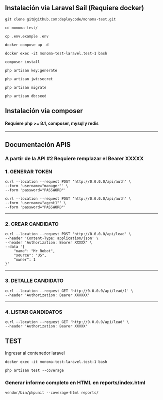 ## Instalación vía Laravel Sail (Requiere docker)

```text
git clone git@github.com:deploycode/monoma-test.git
```
```text
cd monoma-test/
```
```text
cp .env.example .env
```
```text
docker compose up -d
```
```text
docker exec -it monoma-test-laravel.test-1 bash
```
```text
composer install
```
```text
php artisan key:generate
```
```text
php artisan jwt:secret
```
```text
php artisan migrate
```
```text
php artisan db:seed
```

## Instalación vía composer
#### Requiere php >= 8.1, composer, mysql y redis

***
## Documentación APIS
### A partir de la API #2 Requiere remplazar el Bearer XXXXX

### 1. GENERAR TOKEN 
```text
curl --location --request POST 'http://0.0.0.0/api/auth' \
--form 'username="manager"' \
--form 'password="PASSWORD"'
```

```text
curl --location --request POST 'http://0.0.0.0/api/auth' \
--form 'username="agent1"' \
--form 'password="PASSWORD"'
```

***
### 2. CREAR CANDIDATO

```text
curl --location --request POST 'http://0.0.0.0/api/lead' \
--header 'Content-Type: application/json' \
--header 'Authorization: Bearer XXXXX' \
--data '{
    "name": "Mr Robot",
    "source": "US",
    "owner": 1
}'
```

***
### 3. DETALLE CANDIDATO
```text
curl --location --request GET 'http://0.0.0.0/api/lead/1' \
--header 'Authorization: Bearer XXXXXX'
```
***
### 4. LISTAR CANDIDATOS

```text
curl --location --request GET 'http://0.0.0.0/api/lead' \
--header 'Authorization: Bearer XXXXX'
```
## TEST
Ingresar al contenedor laravel
```text
docker exec -it monoma-test-laravel.test-1 bash
```
```text
php artisan test --coverage
```
### Generar informe completo en HTML en reports/index.html
```text
vendor/bin/phpunit --coverage-html reports/
```
